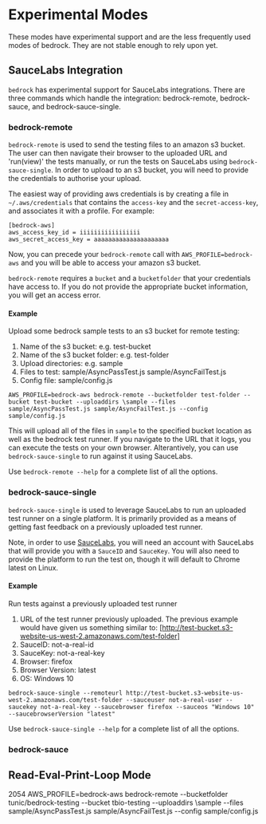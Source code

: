 # Experimental Modes

These modes have experimental support and are the less frequently used modes of bedrock. They are not stable enough to rely upon yet.

## SauceLabs Integration

`bedrock` has experimental support for SauceLabs integrations. There are three commands which handle the integration: bedrock-remote, bedrock-sauce, and bedrock-sauce-single.

### bedrock-remote

`bedrock-remote` is used to send the testing files to an amazon s3 bucket. The user can then navigate their browser to the uploaded URL and 'run(view)' the tests manually, or run the tests on SauceLabs using `bedrock-sauce-single`. In order to upload to an s3 bucket, you will need to provide the credentials to authorise your upload.

The easiest way of providing aws credentials is by creating a file in `~/.aws/credentials` that contains the `access-key` and the `secret-access-key`, and associates it with a profile. For example:

```
[bedrock-aws]
aws_access_key_id = iiiiiiiiiiiiiiiii
aws_secret_access_key = aaaaaaaaaaaaaaaaaaaaa
```

Now, you can precede your `bedrock-remote` call with `AWS_PROFILE=bedrock-aws` and you will be able to access your amazon s3 bucket.

`bedrock-remote` requires a `bucket` and a `bucketfolder` that your credentials have access to. If you do not provide the appropriate bucket information, you will get an access error.


#### Example

Upload some bedrock sample tests to an s3 bucket for remote testing:

1. Name of the s3 bucket: e.g. test-bucket
2. Name of the s3 bucket folder: e.g. test-folder
3. Upload directories: e.g. sample
4. Files to test: sample/AsyncPassTest.js sample/AsyncFailTest.js
5. Config file: sample/config.js

`AWS_PROFILE=bedrock-aws bedrock-remote --bucketfolder test-folder --bucket test-bucket --uploaddirs \sample --files sample/AsyncPassTest.js sample/AsyncFailTest.js --config sample/config.js `

This will upload all of the files in `sample` to the specified bucket location as well as the bedrock test runner. If you navigate to the URL that it logs, you can execute the tests on your own browser. Alterantively, you can use `bedrock-sauce-single` to run against it using SauceLabs.

Use `bedrock-remote --help` for a complete list of all the options.

### bedrock-sauce-single

`bedrock-sauce-single` is used to leverage SauceLabs to run an uploaded test runner on a single platform. It is primarily provided as a means of getting fast feedback on a previously uploaded test runner.

Note, in order to use [SauceLabs](https://saucelabs.com), you will need an account with SauceLabs that will provide you with a `SauceID` and `SauceKey`. You will also need to provide the platform to run the test on, though it will default to Chrome latest on Linux.

#### Example

Run tests against a previously uploaded test runner

1. URL of the test runner previously uploaded. The previous example would have given us something similar to: [http://test-bucket.s3-website-us-west-2.amazonaws.com/test-folder]
2. SauceID: not-a-real-id
3. SauceKey: not-a-real-key
4. Browser: firefox
5. Browser Version: latest
6. OS: Windows 10

`bedrock-sauce-single --remoteurl http://test-bucket.s3-website-us-west-2.amazonaws.com/test-folder --sauceuser not-a-real-user --saucekey not-a-real-key --saucebrowser firefox --sauceos "Windows 10" --saucebrowserVersion "latest"`

Use `bedrock-sauce-single --help` for a complete list of all the options.



### bedrock-sauce

## Read-Eval-Print-Loop Mode


2054  AWS_PROFILE=bedrock-aws bedrock-remote --bucketfolder tunic/bedrock-testing --bucket tbio-testing --uploaddirs \sample --files sample/AsyncPassTest.js sample/AsyncFailTest.js --config sample/config.js
